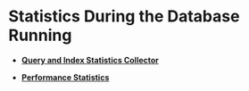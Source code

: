 # Statistics During the Database Running<a name="EN-US_TOPIC_0289900605"></a>

-   **[Query and Index Statistics Collector](query-and-index-statistics-collector.md)**  

-   **[Performance Statistics](performance-statistics.md)**  


